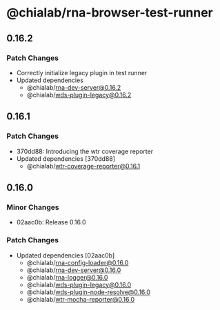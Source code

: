 # @chialab/rna-browser-test-runner

## 0.16.2

### Patch Changes

- Correctly initialize legacy plugin in test runner
- Updated dependencies
  - @chialab/rna-dev-server@0.16.2
  - @chialab/wds-plugin-legacy@0.16.2

## 0.16.1

### Patch Changes

- 370dd88: Introducing the wtr coverage reporter
- Updated dependencies [370dd88]
  - @chialab/wtr-coverage-reporter@0.16.1

## 0.16.0

### Minor Changes

- 02aac0b: Release 0.16.0

### Patch Changes

- Updated dependencies [02aac0b]
  - @chialab/rna-config-loader@0.16.0
  - @chialab/rna-dev-server@0.16.0
  - @chialab/rna-logger@0.16.0
  - @chialab/wds-plugin-legacy@0.16.0
  - @chialab/wds-plugin-node-resolve@0.16.0
  - @chialab/wtr-mocha-reporter@0.16.0
